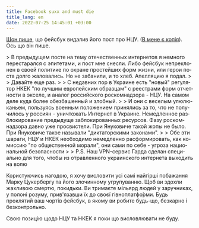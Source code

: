 ```yaml
---
title: Facebook suxx and must die
title_lang: en
date: 2022-07-25 14:45:01 +03:00
---
```


[Шон пише][1], що фейсбук видалив його пост про НЦУ. ([В мене є копія][2]). Ось що він пише.

<div lang="ru" markdown=1>
> В предыдущем посте на тему отечественных интернетов я немного перестарался с эпитетами, и пост мне снесли. Либо фейсбук непреклонен в своей политике по охране простейших форм жизни, или герои поста долго жаловались. Но не забанили, и то хлеб. Апелляцию я подал.
>
> Давайте еще раз.
>
> С недавних пор в Украине есть "новый" регулятор НКЕК "по лучшим европейским образцам" с реестрами форм отчетности в экселе, и аналог российского роскомнадзора - НЦУ. На самом деле куда более обезбашенный и злобный.
>
> И они с веселым улюлюканьем, пользуясь военным положением принялись за то, что не получилось у россиян - уничтожать Интернет в Украине. Немедленное разблокирование предыдуще заблокированных ресурсов. Фазу роскомнадзора давно уже просвистели. При Януковиче такой жопы не было. При Януковиче такое называли "диктаторскими законами".
>
> Обе эти шараги, НЦУ и НКЕК необходимо немедленно расформировать, как комиссию "по общественной морали", они сами по себе - угроза национальной безопасности <https://t.me/ruheight/1236>
>
> P.S. Наш VPN-сервис Гарда <https://cyber.org.ua/vpn.html> сделан специально для того, чтобы из отравленного украинского интернета выходить на волю
</div>

Користуючись нагодою, я хочу висловити усі самі найгірші побажання Марку Цукербергу та його злочинному угрупуванню. Щоб ви здохли жахливою смертю, покидьки. Ви тримаєте мільярд людей у заручниках, у полоні розуму, прив'язавши їх до своєї гівноплатфо́рми. Будь проклятий ваш чортів фейсбук, в якому ви робите будь-що, безкарно і безконтрольно.

Свою позицію щодо НЦУ та НКЕК я поки що висловлювати не буду.

[1]: https://www.facebook.com/ruheight/posts/pfbid0T8VfwHs4FEQBntEZyzDEo7w8ASMYXUnwtdcFEBzVUtduGwEY4KHYVVMzCaLkPEzel
[2]: /2022/07/21/uanet-falling-down.html
